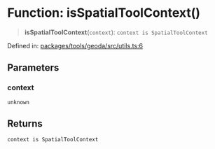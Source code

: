 # Function: isSpatialToolContext()

> **isSpatialToolContext**(`context`): `context is SpatialToolContext`

Defined in: [packages/tools/geoda/src/utils.ts:6](https://github.com/geodaopenjs/openassistant/blob/0a6a7e7306d75a25dc968b3117f04cb7bd613bec/packages/tools/geoda/src/utils.ts#L6)

## Parameters

### context

`unknown`

## Returns

`context is SpatialToolContext`
